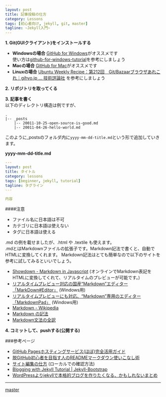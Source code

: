```yaml
---
layout: post
title: 記事投稿の仕方
category: Lessons
tags: [初心者向け, jekyll, git, master]
tagline: ~Jekyll入門~
---
```


**1. Git(GUIクライアント)をインストールする**

 - **Windowsの場合** [GitHub for Windows](http://windows.github.com/)がオススメです  
 使い方は[github-for-windows-tutorial](http://chocolatina.github.com/github-for-windows-tutorial/)を参考にしましょう
 - **Macの場合** [GitHub for Mac](http://mac.github.com/)がオススメです
 - **Linuxの場合** [Ubuntu Weekly Recipe：第212回　Git/Bazaarブラウザあれこれ｜gihyo.jp … 技術評論社](http://gihyo.jp/admin/serial/01/ubuntu-recipe/0212) を参考にしましょう

**2. リポジトリを取ってくる**

**3. 記事を書く**  
以下のディレクトリ構造は例ですが、

	.
	|-- _posts
	    |-- 20011-10-25-open-source-is-good.md
	    |-- 20011-04-26-hello-world.md

このように\_postsのフォルダ内に`yyyy-mm-dd-title.md`という形で追加していきます。

**yyyy-mm-dd-title.md**

```yaml
---
layout: post
title: タイトル
category: lessons
tags: [beginner, jekyll, tutorial]
tagline: タグライン
---

内容
```

####注意
 - ファイル名に日本語は不可
 - カテゴリに日本語は使えない
 - タグに日本語は使える

.md の例を載せましたが、.html や .textile も使えます。  
.mdとはMarkdownファイルの拡張子です。Markdown記法で書くと、自動でHTMLに変換してくれます。
Markdown記法はとても簡単なので以下のサイトを参考に試してみるといいでしょう。

 - [Showdown - Markdown in Javascript](http://pamgau.net/showdown/)
   (オンラインでMarkdown表記をHTMLに変換してくれて、リアルタイムのプレビューが可能です。)
 - [リアルタイムプレビュー対応の国産“Markdown”エディター「MarkDown#Editor」](http://www.forest.impress.co.jp/docs/review/20120905_557582.html) (Windows用)
 - [リアルタイムプレビューにも対応、“Markdown”専用のエディター「MarkdownPad」](http://www.forest.impress.co.jp/docs/review/20111020_485035.html) (Windows用)
 - [Markdown - Wikipedia](http://ja.wikipedia.org/wiki/Markdown)
 - [Markdown の記法](http://technetium.matrix.jp/markdown.html)
 - [Markdown文法の全訳](http://blog.2310.net/archives/6)

**4. コミットして、pushする(公開する)**

###参考ページ
- [GitHub Pagesホスティングサービス(ほぼ)完全活用ガイド](http://tokkono.cute.coocan.jp/blog/slow/index.php/programming/github-pages-almost-perfect-guide/) 
- [脱GitHub初心者を目指す人のREADMEマークダウン使いこなし術](http://tokkono.cute.coocan.jp/blog/slow/index.php/programming/markdown-skills-for-github-beginners/) 
- [サイト編集の仕方](https://github.com/moto-net/moto-net.github.com/wiki/Edit-Site) (ローカルでの確認方法)
- [Blogging with Jekyll Tutorial | Jekyll-Bootstrap](http://jekyllbootstrap.com/)
- [WordPressよりjekyllで本格的ブログを作りたくなる、かもしれないまとめ](http://tokkono.cute.coocan.jp/blog/slow/index.php/programming/making-blog-with-jekyll/)

---

[master](http://coderwall.com/crazymaster)
